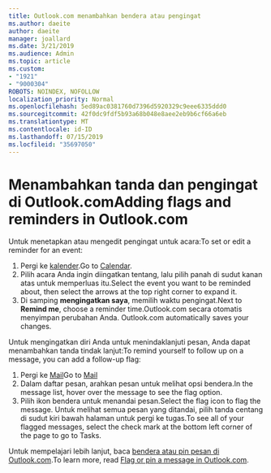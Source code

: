 ```yaml
---
title: Outlook.com menambahkan bendera atau pengingat
ms.author: daeite
author: daeite
manager: joallard
ms.date: 3/21/2019
ms.audience: Admin
ms.topic: article
ms.custom:
- "1921"
- "9000304"
ROBOTS: NOINDEX, NOFOLLOW
localization_priority: Normal
ms.openlocfilehash: 5ed89ac0381760d7396d5920329c9eee6335ddd0
ms.sourcegitcommit: 42f0dc9fdf5b93a68b048e8aee2eb9b6cf66a6eb
ms.translationtype: MT
ms.contentlocale: id-ID
ms.lasthandoff: 07/15/2019
ms.locfileid: "35697050"
---
```

# <a name="adding-flags-and-reminders-in-outlookcom"></a><span data-ttu-id="842ac-102">Menambahkan tanda dan pengingat di Outlook.com</span><span class="sxs-lookup"><span data-stu-id="842ac-102">Adding flags and reminders in Outlook.com</span></span>

<span data-ttu-id="842ac-103">Untuk menetapkan atau mengedit pengingat untuk acara:</span><span class="sxs-lookup"><span data-stu-id="842ac-103">To set or edit a reminder for an event:</span></span>

1. <span data-ttu-id="842ac-104">Pergi ke [kalender](https://outlook.live.com/calendar/).</span><span class="sxs-lookup"><span data-stu-id="842ac-104">Go to [Calendar](https://outlook.live.com/calendar/).</span></span>
1. <span data-ttu-id="842ac-105">Pilih acara Anda ingin diingatkan tentang, lalu pilih panah di sudut kanan atas untuk memperluas itu.</span><span class="sxs-lookup"><span data-stu-id="842ac-105">Select the event you want to be reminded about, then select the arrows at the top right corner to expand it.</span></span>
1. <span data-ttu-id="842ac-106">Di samping **mengingatkan saya**, memilih waktu pengingat.</span><span class="sxs-lookup"><span data-stu-id="842ac-106">Next to **Remind me**, choose a reminder time.</span></span><span data-ttu-id="842ac-107">Outlook.com secara otomatis menyimpan perubahan Anda.</span><span class="sxs-lookup"><span data-stu-id="842ac-107"> Outlook.com automatically saves your changes.</span></span>

<span data-ttu-id="842ac-108">Untuk mengingatkan diri Anda untuk menindaklanjuti pesan, Anda dapat menambahkan tanda tindak lanjut:</span><span class="sxs-lookup"><span data-stu-id="842ac-108">To remind yourself to follow up on a message, you can add a follow-up flag:</span></span>

1. <span data-ttu-id="842ac-109">Pergi ke [Mail](https://outlook.live.com/mail/)</span><span class="sxs-lookup"><span data-stu-id="842ac-109">Go to [Mail](https://outlook.live.com/mail/)</span></span>
1. <span data-ttu-id="842ac-110">Dalam daftar pesan, arahkan pesan untuk melihat opsi bendera.</span><span class="sxs-lookup"><span data-stu-id="842ac-110">In the message list, hover over the message to see the flag option.</span></span>
1. <span data-ttu-id="842ac-111">Pilih ikon bendera untuk menandai pesan.</span><span class="sxs-lookup"><span data-stu-id="842ac-111">Select the flag icon to flag the message.</span></span> <span data-ttu-id="842ac-112">Untuk melihat semua pesan yang ditandai, pilih tanda centang di sudut kiri bawah halaman untuk pergi ke tugas.</span><span class="sxs-lookup"><span data-stu-id="842ac-112">To see all of your flagged messages, select the check mark at the bottom left corner of the page to go to Tasks.</span></span>
 
<span data-ttu-id="842ac-113">Untuk mempelajari lebih lanjut, baca [bendera atau pin pesan di Outlook.com](https://support.office.com/article/8e911e69-30d6-4cc8-8c71-a1163560618a?wt.mc_id=Office_Outlook_com_Alchemy).</span><span class="sxs-lookup"><span data-stu-id="842ac-113">To learn more, read [Flag or pin a message in Outlook.com](https://support.office.com/article/8e911e69-30d6-4cc8-8c71-a1163560618a?wt.mc_id=Office_Outlook_com_Alchemy).</span></span>
